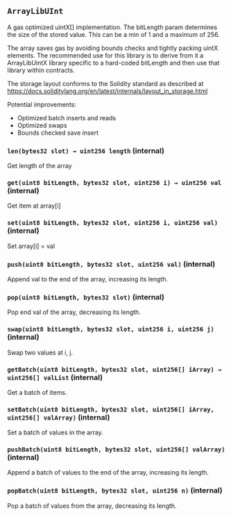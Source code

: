 ## `ArrayLibUInt`

A gas optimized uintX[] implementation. The bitLength param determines the size
of the stored value. This can be a min of 1 and a maximum of 256.

The array saves gas by avoiding bounds checks and tightly packing uintX elements.
The recommended use for this library is to derive from it a ArrayLibUintX library specific
to a hard-coded bitLength and then use that library within contracts.

The storage layout conforms to the Solidity standard as described at
https://docs.soliditylang.org/en/latest/internals/layout_in_storage.html

Potential improvements:

-   Optimized batch inserts and reads
-   Optimized swaps
-   Bounds checked save insert

### `len(bytes32 slot) → uint256 length` (internal)

Get length of the array

### `get(uint8 bitLength, bytes32 slot, uint256 i) → uint256 val` (internal)

Get item at array[i]

### `set(uint8 bitLength, bytes32 slot, uint256 i, uint256 val)` (internal)

Set array[i] = val

### `push(uint8 bitLength, bytes32 slot, uint256 val)` (internal)

Append val to the end of the array, increasing its length.

### `pop(uint8 bitLength, bytes32 slot)` (internal)

Pop end val of the array, decreasing its length.

### `swap(uint8 bitLength, bytes32 slot, uint256 i, uint256 j)` (internal)

Swap two values at i, j.

### `getBatch(uint8 bitLength, bytes32 slot, uint256[] iArray) → uint256[] valList` (internal)

Get a batch of items.

### `setBatch(uint8 bitLength, bytes32 slot, uint256[] iArray, uint256[] valArray)` (internal)

Set a batch of values in the array.

### `pushBatch(uint8 bitLength, bytes32 slot, uint256[] valArray)` (internal)

Append a batch of values to the end of the array, increasing its length.

### `popBatch(uint8 bitLength, bytes32 slot, uint256 n)` (internal)

Pop a batch of values from the array, decreasing its length.
